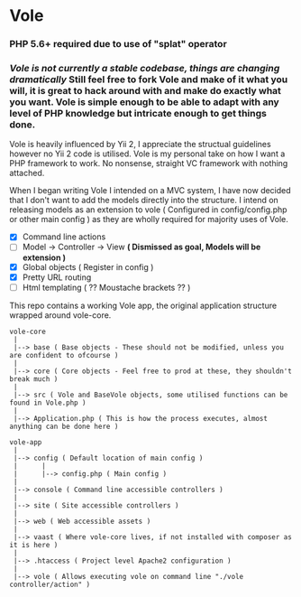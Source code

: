 # Vole

### PHP 5.6+ required due to use of "splat" operator

### *Vole is not currently a stable codebase, things are changing dramatically* Still feel free to fork Vole and make of it what you will, it is great to hack around with and make do exactly what you want. Vole is simple enough to be able to adapt with any level of PHP knowledge but intricate enough to get things done.

Vole is heavily influenced by Yii 2, I appreciate the structual guidelines however no Yii 2 code is utilised. Vole is my personal take on how I want a PHP framework to work. No nonsense, straight VC framework with nothing attached.

When I began writing Vole I intended on a MVC system, I have now decided that I don't want to add the models directly into the structure. I intend on releasing models as an extension to vole ( Configured in config/config.php or other main config ) as they are wholly required for majority uses of Vole.

- [x] Command line actions
- [ ]  Model -> Controller -> View **( Dismissed as goal, Models will be extension )**
- [x] Global objects ( Register in config )
- [x] Pretty URL routing
- [ ] Html templating ( ?? Moustache brackets  ?? )

This repo contains a working Vole app, the original application structure wrapped around vole-core.
```
vole-core
 |
 |--> base ( Base objects - These should not be modified, unless you are confident to ofcourse )
 |
 |--> core ( Core objects - Feel free to prod at these, they shouldn't break much )
 |
 |--> src ( Vole and BaseVole objects, some utilised functions can be found in Vole.php )
 |
 |--> Application.php ( This is how the process executes, almost anything can be done here )

vole-app
 |
 |--> config ( Default location of main config )
 |      |
 |      |--> config.php ( Main config )
 |
 |--> console ( Command line accessible controllers )
 |
 |--> site ( Site accessible controllers )
 |
 |--> web ( Web accessible assets )
 |
 |--> vaast ( Where vole-core lives, if not installed with composer as it is here )
 |
 |--> .htaccess ( Project level Apache2 configuration )
 |
 |--> vole ( Allows executing vole on command line "./vole controller/action" )
 ```
